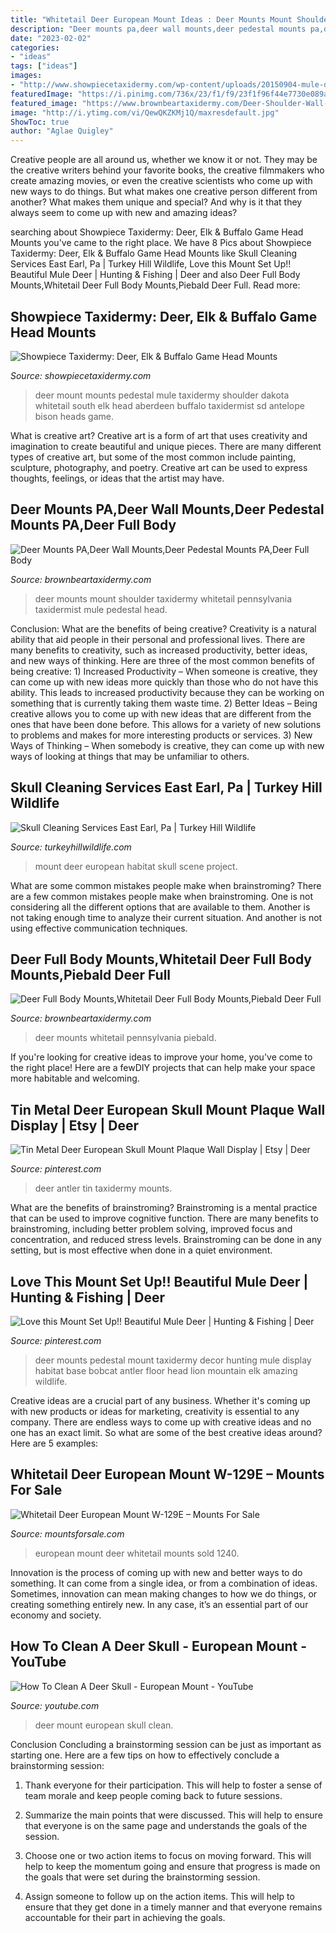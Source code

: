 ```yaml
---
title: "Whitetail Deer European Mount Ideas : Deer Mounts Mount Shoulder Taxidermy Whitetail Pennsylvania Taxidermist Mule Pedestal Head"
description: "Deer mounts pa,deer wall mounts,deer pedestal mounts pa,deer full body"
date: "2023-02-02"
categories:
- "ideas"
tags: ["ideas"]
images:
- "http://www.showpiecetaxidermy.com/wp-content/uploads/20150904-mule-deer-pedestal-mount-aberdeen-sd.jpg"
featuredImage: "https://i.pinimg.com/736x/23/f1/f9/23f1f96f44e7730e089ad1a58b5cbf90.jpg"
featured_image: "https://www.brownbeartaxidermy.com/Deer-Shoulder-Wall-Mounts/Drop-Tine-Buck-Wall-Mount.jpg"
image: "http://i.ytimg.com/vi/QewQKZKMj1Q/maxresdefault.jpg"
ShowToc: true
author: "Aglae Quigley"
---
```



Creative people are all around us, whether we know it or not. They may be the creative writers behind your favorite books, the creative filmmakers who create amazing movies, or even the creative scientists who come up with new ways to do things. But what makes one creative person different from another? What makes them unique and special? And why is it that they always seem to come up with new and amazing ideas?

	

		
searching about Showpiece Taxidermy: Deer, Elk &amp; Buffalo Game Head Mounts you've came to the right place. We have 8 Pics about Showpiece Taxidermy: Deer, Elk &amp; Buffalo Game Head Mounts like Skull Cleaning Services East Earl, Pa | Turkey Hill Wildlife, Love this Mount Set Up!! Beautiful Mule Deer | Hunting &amp; Fishing | Deer and also Deer Full Body Mounts,Whitetail Deer Full Body Mounts,Piebald Deer Full. Read more:
		
    
## Showpiece Taxidermy: Deer, Elk &amp; Buffalo Game Head Mounts

<img loading=lazy src="http://www.showpiecetaxidermy.com/wp-content/uploads/20150904-mule-deer-pedestal-mount-aberdeen-sd.jpg" onerror="this.onerror=null;this.src='https://tse3.mm.bing.net/th?id=OIP.vRZfCjCa3hzndyz-hsTtcQHaJ4&amp;pid=15.1';" alt="Showpiece Taxidermy: Deer, Elk &amp; Buffalo Game Head Mounts">

_Source: showpiecetaxidermy.com_

>deer mount mounts pedestal mule taxidermy shoulder dakota whitetail south elk head aberdeen buffalo taxidermist sd antelope bison heads game. 

	

What is creative art?
Creative art is a form of art that uses creativity and imagination to create beautiful and unique pieces. There are many different types of creative art, but some of the most common include painting, sculpture, photography, and poetry. Creative art can be used to express thoughts, feelings, or ideas that the artist may have.

    
## Deer Mounts PA,Deer Wall Mounts,Deer Pedestal Mounts PA,Deer Full Body

<img loading=lazy src="https://www.brownbeartaxidermy.com/Deer-Shoulder-Wall-Mounts/Drop-Tine-Buck-Wall-Mount.jpg" onerror="this.onerror=null;this.src='https://tse2.mm.bing.net/th?id=OIP.ea067HoeTbwLzcyRR-MSVwHaJ4&amp;pid=15.1';" alt="Deer Mounts PA,Deer Wall Mounts,Deer Pedestal Mounts PA,Deer Full Body">

_Source: brownbeartaxidermy.com_

>deer mounts mount shoulder taxidermy whitetail pennsylvania taxidermist mule pedestal head. 

	

Conclusion: What are the benefits of being creative?
Creativity is a natural ability that aid people in their personal and professional lives. There are many benefits to creativity, such as increased productivity, better ideas, and new ways of thinking. Here are three of the most common benefits of being creative: 1) Increased Productivity – When someone is creative, they can come up with new ideas more quickly than those who do not have this ability. This leads to increased productivity because they can be working on something that is currently taking them waste time. 2) Better Ideas – Being creative allows you to come up with new ideas that are different from the ones that have been done before. This allows for a variety of new solutions to problems and makes for more interesting products or services. 3) New Ways of Thinking – When somebody is creative, they can come up with new ways of looking at things that may be unfamiliar to others.

    
## Skull Cleaning Services East Earl, Pa | Turkey Hill Wildlife

<img loading=lazy src="https://www.turkeyhillwildlife.com/wp-content/uploads/2018/08/Deer-European-Mount-with-Habitat-scene-ideas-683x1024.jpg" onerror="this.onerror=null;this.src='https://tse2.mm.bing.net/th?id=OIP.oLizs8fkC30IPFfyr5d1QgHaLG&amp;pid=15.1';" alt="Skull Cleaning Services East Earl, Pa | Turkey Hill Wildlife">

_Source: turkeyhillwildlife.com_

>mount deer european habitat skull scene project. 

	

What are some common mistakes people make when brainstroming?
There are a few common mistakes people make when brainstroming. One is not considering all the different options that are available to them. Another is not taking enough time to analyze their current situation. And another is not using effective communication techniques.

    
## Deer Full Body Mounts,Whitetail Deer Full Body Mounts,Piebald Deer Full

<img loading=lazy src="http://www.brownbeartaxidermy.com/Deer-Full-Body-Mount/Whitetail-Deer-Full-Body-Mount.jpg" onerror="this.onerror=null;this.src='https://tse3.mm.bing.net/th?id=OIP.wiUiAdJZ2ju6s6jOXWu3igHaJ4&amp;pid=15.1';" alt="Deer Full Body Mounts,Whitetail Deer Full Body Mounts,Piebald Deer Full">

_Source: brownbeartaxidermy.com_

>deer mounts whitetail pennsylvania piebald. 

	

If you're looking for creative ideas to improve your home, you've come to the right place! Here are a fewDIY projects that can help make your space more habitable and welcoming.

    
## Tin Metal Deer European Skull Mount Plaque Wall Display | Etsy | Deer

<img loading=lazy src="https://i.pinimg.com/736x/23/f1/f9/23f1f96f44e7730e089ad1a58b5cbf90.jpg" onerror="this.onerror=null;this.src='https://tse2.mm.bing.net/th?id=OIP.6zAb8dI-jJW8mWbDvl69vQHaJ4&amp;pid=15.1';" alt="Tin Metal Deer European Skull Mount Plaque Wall Display | Etsy | Deer">

_Source: pinterest.com_

>deer antler tin taxidermy mounts. 

	

What are the benefits of brainstroming?
Brainstroming is a mental practice that can be used to improve cognitive function. There are many benefits to brainstroming, including better problem solving, improved focus and concentration, and reduced stress levels. Brainstroming can be done in any setting, but is most effective when done in a quiet environment.

    
## Love This Mount Set Up!! Beautiful Mule Deer | Hunting &amp; Fishing | Deer

<img loading=lazy src="https://i.pinimg.com/736x/ab/36/b1/ab36b12f3814573f759acb0bd0fa6234--deer-hunting-decor-hunting-cabin.jpg?b=t" onerror="this.onerror=null;this.src='https://tse3.mm.bing.net/th?id=OIP.cbHVvhmRq0ZOrFQVG2dD6wHaNK&amp;pid=15.1';" alt="Love this Mount Set Up!! Beautiful Mule Deer | Hunting &amp; Fishing | Deer">

_Source: pinterest.com_

>deer mounts pedestal mount taxidermy decor hunting mule display habitat base bobcat antler floor head lion mountain elk amazing wildlife. 

	

Creative ideas are a crucial part of any business. Whether it's coming up with new products or ideas for marketing, creativity is essential to any company. There are endless ways to come up with creative ideas and no one has an exact limit. So what are some of the best creative ideas around? Here are 5 examples: 

    
## Whitetail Deer European Mount W-129E – Mounts For Sale

<img loading=lazy src="https://www.mountsforsale.com/wp-content/uploads/2018/04/IMG_1240.jpg" onerror="this.onerror=null;this.src='https://tse1.mm.bing.net/th?id=OIP.FlKZ0wfqvrcWbPdjf_uFRwHaJ4&amp;pid=15.1';" alt="Whitetail Deer European Mount W-129E – Mounts For Sale">

_Source: mountsforsale.com_

>european mount deer whitetail mounts sold 1240. 

	

Innovation is the process of coming up with new and better ways to do something. It can come from a single idea, or from a combination of ideas. Sometimes, innovation can mean making changes to how we do things, or creating something entirely new. In any case, it’s an essential part of our economy and society.

    
## How To Clean A Deer Skull - European Mount - YouTube

<img loading=lazy src="http://i.ytimg.com/vi/QewQKZKMj1Q/maxresdefault.jpg" onerror="this.onerror=null;this.src='https://tse2.mm.bing.net/th?id=OIP.wAucZw-6-3DXKqrsGPDf-wHaEK&amp;pid=15.1';" alt="How To Clean A Deer Skull - European Mount - YouTube">

_Source: youtube.com_

>deer mount european skull clean. 

	

Conclusion
Concluding a brainstorming session can be just as important as starting one. Here are a few tips on how to effectively conclude a brainstorming session:
1. Thank everyone for their participation. This will help to foster a sense of team morale and keep people coming back to future sessions.

2. Summarize the main points that were discussed. This will help to ensure that everyone is on the same page and understands the goals of the session.

3. Choose one or two action items to focus on moving forward. This will help to keep the momentum going and ensure that progress is made on the goals that were set during the brainstorming session.

4. Assign someone to follow up on the action items. This will help to ensure that they get done in a timely manner and that everyone remains accountable for their part in achieving the goals.

